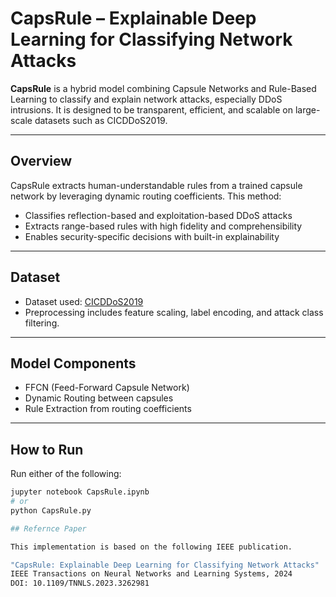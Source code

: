 # CapsRule – Explainable Deep Learning for Classifying Network Attacks

**CapsRule** is a hybrid model combining Capsule Networks and Rule-Based Learning to classify and explain network attacks, especially DDoS intrusions. It is designed to be transparent, efficient, and scalable on large-scale datasets such as CICDDoS2019.

---

## Overview

CapsRule extracts human-understandable rules from a trained capsule network by leveraging dynamic routing coefficients. This method:
- Classifies reflection-based and exploitation-based DDoS attacks
- Extracts range-based rules with high fidelity and comprehensibility
- Enables security-specific decisions with built-in explainability

---

## Dataset

- Dataset used: [CICDDoS2019](https://www.kaggle.com/datasets/dhoogla/cicddos2019)  
- Preprocessing includes feature scaling, label encoding, and attack class filtering.

---

## Model Components

- FFCN (Feed-Forward Capsule Network)
- Dynamic Routing between capsules
- Rule Extraction from routing coefficients

---

## How to Run

Run either of the following:

```bash
jupyter notebook CapsRule.ipynb
# or
python CapsRule.py

## Refernce Paper

This implementation is based on the following IEEE publication.

"CapsRule: Explainable Deep Learning for Classifying Network Attacks"
IEEE Transactions on Neural Networks and Learning Systems, 2024
DOI: 10.1109/TNNLS.2023.3262981
